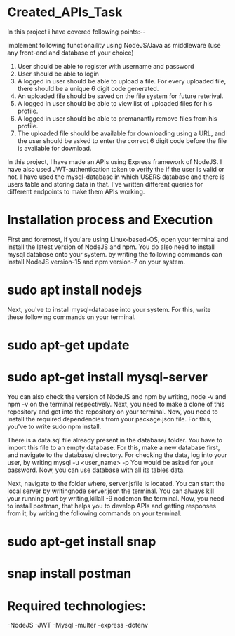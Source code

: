 # Created_APIs_Task


 In this project i have covered following points:--

 implement following functionaility using NodeJS/Java as middleware (use any front-end and database of your choice)

1. User should be able to register with username and password
2. User should be able to login
3. A logged in user should be able to upload a file. For every uploaded file, there should be a unique 6 digit code generated.
4. An uploaded file should be saved on the file system for future reterival.
5. A logged in user should be able to view list of uploaded files for his profile.
6. A logged in user should be able to premanantly remove files from his profile.
7. The uploaded file should be available for downloading using a URL, and the user should be asked to enter the correct 6 digit code before the file is available for download.



In this project, I have made an APIs using Express framework of NodeJS.  I have also used JWT-authentication token to verify the if the user is valid or not. I have used  the mysql-database in which  USERS database and there is   users table and storing data in that. I've written different queries for different endpoints to make them  APIs working. 



# Installation process and Execution

First and foremost, If you'are using Linux-based-OS, open your terminal and install the latest version of NodeJS and npm. You do also need to install mysql database onto your system.  by writing the following commands can install NodeJS version-15 and npm version-7 on your system.

# sudo apt install nodejs

Next, you've to install mysql-database into your system. For this, write these following commands on your terminal.
# sudo apt-get update
# sudo apt-get install mysql-server





You can also check the version of NodeJS and npm by writing, node -v and npm -v on the terminal respectively. Next, you need to make a clone of this repository and get into the repository on your terminal. Now, you need to install the required dependencies from your package.json file. For this, you've to write sudo npm install.

There is a data.sql file already present in the database/ folder. You have to import this file to an empty database. For this, make a new database first, and navigate to the database/ directory. For checking the data, log into your user, by writing mysql -u <user_name> -p You would be asked for your password. Now, you can use database with all its tables data.

Next, navigate to the folder where, server.jsfile is located. You can start the local server by writingnode server.json the terminal. You can always kill your running port by writing,killall -9 nodemon the terminal. Now, you need to install postman, that helps you to develop APIs and getting responses from it, by writing the following commands on your terminal.

# sudo apt-get install snap
# snap install postman

# Required technologies:

-NodeJS 
-JWT 
-Mysql 
-multer 
-express 
-dotenv


